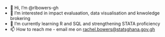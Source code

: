- 👋 Hi, I’m @rlbowers-gh
- 👀 I’m interested in impact evaluaation, data visualisation and knwoledge brokering
- 🌱 I’m currently learning R and SQL and strengthening STATA proficiency
- 📫 How to reach me - email me on rachel.bowers@statsghana.gov.gh

<!---
rlbowers-gh/rlbowers-gh is a ✨ special ✨ repository because its `README.md` (this file) appears on your GitHub profile.
You can click the Preview link to take a look at your changes.
--->
